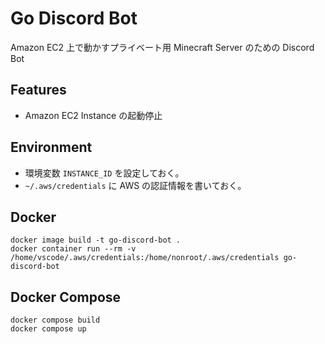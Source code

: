 # Go Discord Bot
Amazon EC2 上で動かすプライベート用 Minecraft Server のための Discord Bot

## Features
- Amazon EC2 Instance の起動停止

## Environment
- 環境変数 `INSTANCE_ID` を設定しておく。
- `~/.aws/credentials` に AWS の認証情報を書いておく。

## Docker
```
docker image build -t go-discord-bot .
docker container run --rm -v /home/vscode/.aws/credentials:/home/nonroot/.aws/credentials go-discord-bot
```

## Docker Compose
```
docker compose build
docker compose up
```